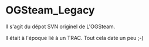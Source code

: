 # OGSteam_Legacy

Il s'agit du dépot SVN originel de L'OGSteam.

Il était à l'époque lié à un TRAC. Tout cela date un peu ;-)
